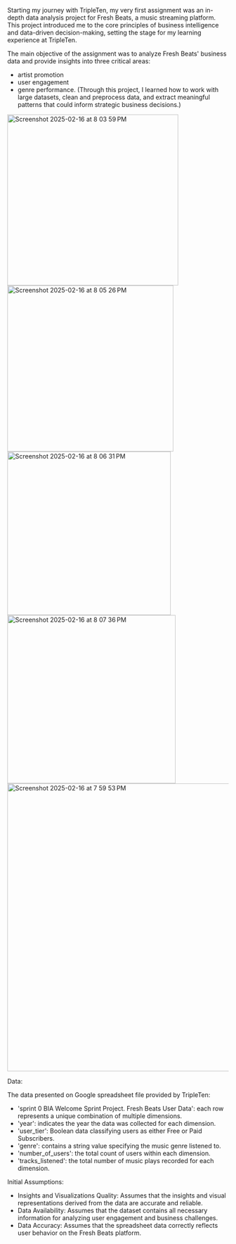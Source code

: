 Starting my journey with TripleTen, my very first assignment was an in-depth data analysis project for Fresh Beats, a music streaming platform. This project introduced me to the core principles of business intelligence and data-driven decision-making, setting the stage for my learning experience at TripleTen.

The main objective of the assignment was to analyze Fresh Beats' business data and provide insights into three critical areas: 
- artist promotion
- user engagement
- genre performance.
(Through this project, I learned how to work with large datasets, clean and preprocess data, and extract meaningful patterns that could inform strategic business decisions.)
<img width="389" alt="Screenshot 2025-02-16 at 8 03 59 PM" src="https://github.com/user-attachments/assets/db72d2e2-8056-4486-94f2-34aff17a3668" />
<img width="378" alt="Screenshot 2025-02-16 at 8 05 26 PM" src="https://github.com/user-attachments/assets/0dec57a8-20dd-4380-8ed6-e2d2941070fa" />
<img width="372" alt="Screenshot 2025-02-16 at 8 06 31 PM" src="https://github.com/user-attachments/assets/8e1585d4-61a1-4223-b5de-f360f908c926" />
<img width="383" alt="Screenshot 2025-02-16 at 8 07 36 PM" src="https://github.com/user-attachments/assets/2c19f059-0d2e-4738-979f-497aa28c3786" />

<img width="655" alt="Screenshot 2025-02-16 at 7 59 53 PM" src="https://github.com/user-attachments/assets/2cebbdee-e0ad-4ead-b2a8-8fa7a00300e9" />


Data:

The data presented on Google spreadsheet file provided by TripleTen:
- 'sprint 0 BIA Welcome Sprint Project. Fresh Beats User Data': each row represents a unique combination of multiple dimensions.
- 'year': indicates the year the data was collected for each dimension.
- 'user_tier': Boolean data classifying users as either Free or Paid Subscribers.
- 'genre': contains a string value specifying the music genre listened to.
- 'number_of_users': the total count of users within each dimension.
- 'tracks_listened': the total number of music plays recorded for each dimension.

Initial Assumptions:

- Insights and Visualizations Quality: Assumes that the insights and visual representations derived from the data are accurate and reliable.
- Data Availability: Assumes that the dataset contains all necessary information for analyzing user engagement and business challenges.
- Data Accuracy: Assumes that the spreadsheet data correctly reflects user behavior on the Fresh Beats platform.








